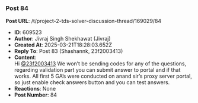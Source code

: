 ### Post 84
**Post URL**: /t/project-2-tds-solver-discussion-thread/169029/84
- **ID**: 609523
- **Author**: Jivraj Singh Shekhawat (Jivraj)
- **Created At**: 2025-03-21T18:28:03.652Z
- **Reply To**: Post 83 (Shashannk, 23f2003413)
- **Content**:  
  Hi <a class="mention" href="/u/23f2003413">@23f2003413</a>
We won’t be sending codes for any of the questions, regarding validation part you can submit answer to portal and if that works.
All first 5 GA’s were conducted on anand sir’s proxy server portal,  so just enable check answers button and you can test answers.
- **Reactions**: None
- **Post Number**: 84

